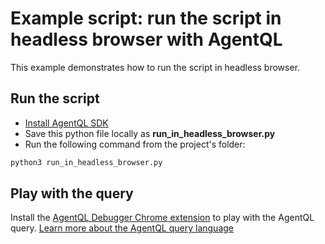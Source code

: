 # Example script: run the script in headless browser with AgentQL

This example demonstrates how to run the script in headless browser.

## Run the script

- [Install AgentQL SDK](https://docs.agentql.com/installation/sdk-installation)
- Save this python file locally as **run_in_headless_browser.py**
- Run the following command from the project's folder:

```bash
python3 run_in_headless_browser.py
```

## Play with the query

Install the [AgentQL Debugger Chrome extension](https://docs.agentql.com/installation/chrome-extension-installation) to play with the AgentQL query. [Learn more about the AgentQL query language](https://docs.agentql.com/agentql-query/query-intro)
